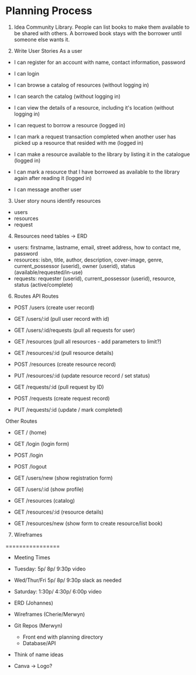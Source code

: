 # Planning Process
1. Idea
Community Library. People can list books to make them available to be shared with others. A borrowed book stays with the borrower until someone else wants it.

2. Write User Stories
As a user
- I can register for an account
    with name, contact information, password
- I can login

- I can browse a catalog of resources (without logging in)
- I can search the catalog (without logging in)
- I can view the details of a resource, including it's location (without logging in)

- I can request to borrow a resource (logged in)
- I can mark a request transaction completed when another user has picked up a resource that resided with me (logged in)
- I can make a resource available to the library by listing it in the catalogue (logged in)
- I can mark a resource that I have borrowed as available to the library again after reading it (logged in)

- I can message another user

3. User story nouns identify resources
- users
- resources
- request

4. Resources need tables -> ERD
- users: firstname, lastname, email, street address, how to contact me, password
- resources: isbn, title, author, description, cover-image, genre, current_possessor (userid), owner (userid), status (available/requested/in-use)
- requests: requester (userid), current_possessor (userid), resource, status (active/complete)

6. Routes
API Routes

- POST /users              (create user record)
- GET  /users/:id          (pull user record with id)
- GET  /users/:id/requests (pull all requests for user)

- GET  /resources     (pull all resources - add parameters to limit?)
- GET  /resources/:id (pull resource details)
- POST /resources     (create resource record)
- PUT  /resources/:id (update resource record / set status)

- GET  /requests/:id  (pull request by ID) 
- POST /requests      (create request record)
- PUT  /requests/:id  (update / mark completed)

Other Routes
- GET  /        (home)
- GET  /login   (login form)
- POST /login
- POST /logout

- GET  /users/new          (show registration form)
- GET  /users/:id          (show profile)

- GET  /resources     (catalog)
- GET  /resources/:id (resource details)
- GET  /resources/new (show form to create resource/list book)


7. Wireframes


================
- Meeting Times
- Tuesday:     5p/    8p/ 9:30p video
- Wed/Thur/Fri 5p/    8p/ 9:30p slack as needed
- Saturday: 1:30p/ 4:30p/ 6:00p video

- ERD (Johannes)
- Wireframes (Cherie/Merwyn)
- Git Repos (Merwyn)
  - Front end with planning directory
  - Database/API

- Think of name ideas
- Canva -> Logo?

